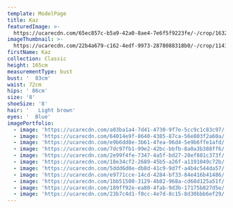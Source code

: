 ```yaml
---
template: ModelPage
title: Kaz
featuredImage: >-
  https://ucarecdn.com/65ec857c-b5a9-42a0-8ae4-7e6f5f9223fe/-/crop/1632x1342/0,150/-/preview/
imageThumbnail: >-
  https://ucarecdn.com/22b4a679-c162-4edf-9973-2878088318b0/-/crop/1141x1456/125,0/-/preview/
firstName: Kaz
collection: Classic
height: 165cm
measurementType: bust
bust: '  83cm'
waist: 72cm
hips: ' 86cm'
size: '8'
shoeSize: '8'
hair: '   Light brown'
eyes: '  Blue'
imagePortfolio:
  - image: 'https://ucarecdn.com/a03ba1a4-7d41-4730-9f7e-5cc9c1c83c97/'
  - image: 'https://ucarecdn.com/64014e9f-8640-4385-87ca-56e803f2a60a/'
  - image: 'https://ucarecdn.com/e9b6dd8e-3b61-4fea-96d4-5e9b6ffe1afd/'
  - image: 'https://ucarecdn.com/7dc97fb1-99e2-42bc-bbfb-8a0a3b388ff6/'
  - image: 'https://ucarecdn.com/2e99f4fe-7347-4a5f-bd27-28ef881c373f/'
  - image: 'https://ucarecdn.com/18e34cf2-2689-45b5-a26f-a1191049c72b/'
  - image: 'https://ucarecdn.com/5ddd6d0e-db8d-41c9-9d7f-a4b4c544da57/'
  - image: 'https://ucarecdn.com/e9771cce-14cd-4284-bf33-84e416b41486/'
  - image: 'https://ucarecdn.com/1bb51500-3129-4b82-968a-cd68d125a51f/'
  - image: 'https://ucarecdn.com/189ff92e-ea80-4fab-9d3b-17175b827d5e/'
  - image: 'https://ucarecdn.com/23b7c4d1-f0cc-4e7d-8c15-8d30bbb6ef29/'
---
```


